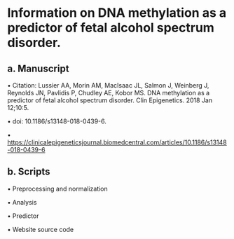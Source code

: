 # Information on DNA methylation as a predictor of fetal alcohol spectrum disorder.

## a. Manuscript
  • Citation: Lussier AA, Morin AM, MacIsaac JL, Salmon J, Weinberg J, Reynolds JN, Pavlidis P, Chudley AE, Kobor MS. DNA methylation as a predictor of fetal alcohol spectrum disorder. Clin Epigenetics. 2018 Jan 12;10:5. 
  
  • doi: 10.1186/s13148-018-0439-6.
  
  • https://clinicalepigeneticsjournal.biomedcentral.com/articles/10.1186/s13148-018-0439-6

## b. Scripts
   • Preprocessing and normalization
   
   • Analysis
   
   • Predictor
   
   • Website source code
